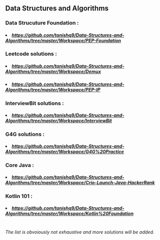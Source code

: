 ## Data Structures and Algorithms

### Data Strucuture Foundation :
##### <li>https://github.com/tanishq9/Data-Structures-and-Algorithms/tree/master/Workspace/PEP-Foundation</li>

### Leetcode solutions : 
##### <li>https://github.com/tanishq9/Data-Structures-and-Algorithms/tree/master/Workspace/Demux</li>
##### <li>https://github.com/tanishq9/Data-Structures-and-Algorithms/tree/master/Workspace/PEP-IP</li>

### InterviewBit solutions : 
##### <li>https://github.com/tanishq9/Data-Structures-and-Algorithms/tree/master/Workspace/InterviewBit</li>

### G4G solutions : 
##### <li>https://github.com/tanishq9/Data-Structures-and-Algorithms/tree/master/Workspace/G4G%20Practice</li>

### Core Java : 
##### <li>https://github.com/tanishq9/Data-Structures-and-Algorithms/tree/master/Workspace/Crio-Launch-Java-HackerRank</li>
### Kotlin 101 : 
##### <li>https://github.com/tanishq9/Data-Structures-and-Algorithms/tree/master/Workspace/Kotlin%20Foundation</li>

<br>
<i>The list is obvoiously not exhaustive and more solutions will be added.</i>
